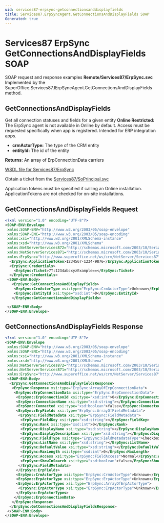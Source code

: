 ```yaml
---
uid: services87-erpsync-getconnectionsanddisplayfields
title: Services87.ErpSyncAgent.GetConnectionsAndDisplayFields SOAP
Generated: true
---
```


# Services87 ErpSync GetConnectionsAndDisplayFields SOAP

SOAP request and response examples **Remote/Services87/ErpSync.svc**
Implemented by the <see cref="M:SuperOffice.Services87.IErpSyncAgent.GetConnectionsAndDisplayFields">SuperOffice.Services87.IErpSyncAgent.GetConnectionsAndDisplayFields</see> method.

## GetConnectionsAndDisplayFields

Get all connection statuses and fields for a given entity
<para /><b>Online Restricted:</b> The ErpSync agent is not available in Online by default. Access must be requested specifically when app is registered. Intended for ERP integration apps.

* **crmActorType:** The type of the CRM entity
* **entityId:** The id of the entity

**Returns:** An array of ErpConnectionData carriers


[WSDL file for Services87/ErpSync](../Services87-ErpSync.md)

Obtain a ticket from the [Services87/SoPrincipal.svc](../SoPrincipal/SoPrincipal.md)

Application tokens must be specified if calling an Online installation. ApplicationTokens are not checked for on-site installations.

## GetConnectionsAndDisplayFields Request

```xml
<?xml version="1.0" encoding="UTF-8"?>
<SOAP-ENV:Envelope
 xmlns:SOAP-ENV="http://www.w3.org/2003/05/soap-envelope"
 xmlns:SOAP-ENC="http://www.w3.org/2003/05/soap-encoding"
 xmlns:xsi="http://www.w3.org/2001/XMLSchema-instance"
 xmlns:xsd="http://www.w3.org/2001/XMLSchema"
 xmlns:NetServerServices872="http://schemas.microsoft.com/2003/10/Serialization/Arrays"
 xmlns:NetServerServices871="http://schemas.microsoft.com/2003/10/Serialization/"
 xmlns:ErpSync="http://www.superoffice.net/ws/crm/NetServer/Services87">
  <ErpSync:ApplicationToken>1234567-1234-9876</ErpSync:ApplicationToken>
  <ErpSync:Credentials>
    <ErpSync:Ticket>7T:1234abcxyzExample==</ErpSync:Ticket>
  </ErpSync:Credentials>
 <SOAP-ENV:Body>
   <ErpSync:GetConnectionsAndDisplayFields>
    <ErpSync:CrmActorType xsi:type="ErpSync:CrmActorType">Unknown</ErpSync:CrmActorType>
    <ErpSync:EntityId xsi:type="xsd:int">0</ErpSync:EntityId>
   </ErpSync:GetConnectionsAndDisplayFields>

 </SOAP-ENV:Body>
</SOAP-ENV:Envelope>

```


## GetConnectionsAndDisplayFields Response

```xml
<?xml version="1.0" encoding="UTF-8"?>
<SOAP-ENV:Envelope
 xmlns:SOAP-ENV="http://www.w3.org/2003/05/soap-envelope"
 xmlns:SOAP-ENC="http://www.w3.org/2003/05/soap-encoding"
 xmlns:xsi="http://www.w3.org/2001/XMLSchema-instance"
 xmlns:xsd="http://www.w3.org/2001/XMLSchema"
 xmlns:NetServerServices872="http://schemas.microsoft.com/2003/10/Serialization/Arrays"
 xmlns:NetServerServices871="http://schemas.microsoft.com/2003/10/Serialization/"
 xmlns:ErpSync="http://www.superoffice.net/ws/crm/NetServer/Services87">
 <SOAP-ENV:Body>
  <ErpSync:GetConnectionsAndDisplayFieldsResponse>
   <ErpSync:Response xsi:type="ErpSync:ArrayOfErpConnectionData">
    <ErpSync:ErpConnectionData xsi:type="ErpSync:ErpConnectionData">
     <ErpSync:ErpConnectionId xsi:type="xsd:int">0</ErpSync:ErpConnectionId>
     <ErpSync:ConnectionName xsi:type="xsd:string"></ErpSync:ConnectionName>
     <ErpSync:Connected xsi:type="xsd:boolean">false</ErpSync:Connected>
     <ErpSync:ErpFields xsi:type="ErpSync:ArrayOfFieldMetadata">
      <ErpSync:FieldMetadata xsi:type="ErpSync:FieldMetadata">
       <ErpSync:FieldKey xsi:type="xsd:string"></ErpSync:FieldKey>
       <ErpSync:Rank xsi:type="xsd:int">0</ErpSync:Rank>
       <ErpSync:DisplayName xsi:type="xsd:string"></ErpSync:DisplayName>
       <ErpSync:DisplayDescription xsi:type="xsd:string"></ErpSync:DisplayDescription>
       <ErpSync:FieldType xsi:type="ErpSync:FieldMetadataType">Checkbox</ErpSync:FieldType>
       <ErpSync:ListName xsi:type="xsd:string"></ErpSync:ListName>
       <ErpSync:DefaultValue xsi:type="xsd:string"></ErpSync:DefaultValue>
       <ErpSync:MaxLength xsi:type="xsd:int">0</ErpSync:MaxLength>
       <ErpSync:Access xsi:type="ErpSync:FieldAccess">Normal</ErpSync:Access>
       <ErpSync:ShowInSearch xsi:type="xsd:boolean">false</ErpSync:ShowInSearch>
      </ErpSync:FieldMetadata>
     </ErpSync:ErpFields>
     <ErpSync:CrmActorType xsi:type="ErpSync:CrmActorType">Unknown</ErpSync:CrmActorType>
     <ErpSync:ErpActorType xsi:type="ErpSync:ErpActorType">Unknown</ErpSync:ErpActorType>
     <ErpSync:ErpActorTypes xsi:type="ErpSync:ArrayOfErpActorType">
      <ErpSync:ErpActorType xsi:type="ErpSync:ErpActorType">Unknown</ErpSync:ErpActorType>
     </ErpSync:ErpActorTypes>
    </ErpSync:ErpConnectionData>
   </ErpSync:Response>
  </ErpSync:GetConnectionsAndDisplayFieldsResponse>
 </SOAP-ENV:Body>
</SOAP-ENV:Envelope>

```

